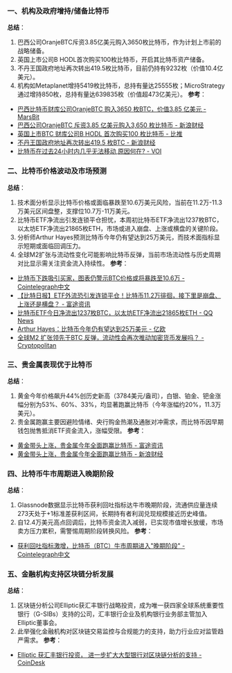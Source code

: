 ### 一、机构及政府增持/储备比特币
**总结**：
1. 巴西公司OranjeBTC斥资3.85亿美元购入3650枚比特币，作为计划上市前的战略储备。
2. 英国上市公司B HODL首次购买100枚比特币，开启其比特币资产储备。
3. 不丹王国政府地址再次转出419.5枚比特币，目前仍持有9232枚（价值10.4亿美元）。
4. 机构如Metaplanet增持5419枚比特币，总持有量达25555枚；MicroStrategy通过增持850枚，总持有量达639835枚（价值超473亿美元）。
**参考**：
- [巴西比特币财库公司OranjeBTC 购入3650 枚BTC，价值3.85 亿美元 - MarsBit](https://www.marsbit.co/flash/20250924114305358726.html)
- [巴西公司OranjeBTC 斥资3.85 亿美元购入3,650 枚比特币 - 新浪财经](https://finance.sina.com.cn/blockchain/roll/2025-09-24/doc-infrqyfc9491512.shtml)
- [英国上市BTC 财库公司B HODL 首次购买100 枚比特币 - 比推](https://www.bitpush.news/articles/7573443)
- [不丹王国政府地址再次转出419.5 枚BTC - 新浪财经](https://finance.sina.com.cn/blockchain/roll/2025-09-24/doc-infrqtxn8163257.shtml)
- [比特币在过去24小时内几乎无法移动,原因何在? - VOI](https://voi.id/zh/technology-zh/517580)


### 二、比特币价格波动及市场预测
**总结**：
1. 技术面分析显示比特币价格或面临暴跌至10.6万美元风险，当前在11.2万-11.3万美元区间盘整，支撑位10.7万-11万美元。
2. 比特币ETF净流出引发连锁平仓担忧，本周初比特币ETF净流出1237枚BTC，以太坊ETF净流出21865枚ETH，市场或进入崩盘、上涨或横盘的关键阶段。
3. 分析师Arthur Hayes预测比特币今年仍有望达到25万美元，而技术面指标显示短期或面临回调压力。
4. 全球M2扩张与流动性变化可能影响比特币反弹，当前市场流动性与历史周期对比显示需关注资金流入持续性。
**参考**：
- [比特币下跌吸引买家，图表仍警示BTC价格或将暴跌至10.6万 - Cointelegraph中文](https://cn.cointelegraph.com/news/bitcoin-dips-entice-buyers-as-charts-warn-of-btc-drop-to-dollar106k)
- [【比特日报】ETF外流恐引发连锁平仓！比特币11.2万徘徊，接下里是崩盘、上涨还是横盘？ - 富途资讯](https://news.futunn.com/post/62518854/bitcoin-daily-etf-outflows-may-trigger-a-chain-liquidation-bitcoin)
- [比特币ETF今日净流出1237枚BTC，以太坊ETF净流出21865枚ETH - QQ News](https://news.qq.com/rain/a/20250924A0823E00)
- [Arthur Hayes：比特币今年仍有望达到25万美元 - 亿欧](https://www.iyiou.com/briefing/202509241827636)
- [全球M2 扩张领先于BTC 反弹，流动性会再次推动加密货币发展吗？ - Cryptopolitan](https://www.cryptopolitan.com/zh-cn/global-m2-expansion-marches-btc-rally/)


### 三、贵金属表现优于比特币
**总结**：
1. 黄金今年价格飙升44%创历史新高（3784美元/盎司），白银、铂金、钯金涨幅分别为53%、60%、33%，均显著跑赢比特币（今年涨幅约20%，11.3万美元）。
2. 贵金属跑赢主要因避险情绪、央行购金热潮及通胀对冲需求，而比特币因早期钱包抛售抵消ETF资金流入，涨幅受限。
**参考**：
- [黄金带头上涨，贵金属今年全面跑赢比特币 - 富途资讯](https://news.futunn.com/post/62496931/gold-leads-the-rally-with-precious-metals-outperforming-bitcoin-comprehensively)
- [黄金带头上涨，贵金属今年全面跑赢比特币 - 新浪财经](https://finance.sina.com.cn/blockchain/roll/2025-09-24/doc-infrqtxn8163257.shtml?froms=ggmp)


### 四、比特币牛市周期进入晚期阶段
**总结**：
1. Glassnode数据显示比特币获利回吐指标达牛市晚期阶段，流通供应量连续273天处于+1标准差获利区间，长期持有者利润兑现规模接近历史峰值。
2. 自12.4万美元高点回调后，比特币资金流入减弱，已实现市值增长放缓，市场卖方压力累积，需警惕周期阶段转换风险。
**参考**：
- [获利回吐指标激增，比特币（BTC）牛市周期进入"晚期阶段" - Cointelegraph中文](https://cn.cointelegraph.com/news/bitcoin-bull-cycle-enters-late-phase-as-profit-taking-metrics-spike)


### 五、金融机构支持区块链分析发展
**总结**：
1. 区块链分析公司Elliptic获汇丰银行战略投资，成为唯一获四家全球系统重要性银行（G-SIBs）支持的公司，汇丰银行企业及机构银行业务部主管加入Elliptic董事会。
2. 此举强化金融机构对区块链交易监控与合规能力的支持，助力行业应对监管趋严需求。
**参考**：
- [Elliptic 获汇丰银行投资， 进一步扩大大型银行对区块链分析的支持 - CoinDesk](https://www.coindesk.com/zh/business/2025/09/23/elliptic-lands-hsbc-investment-extending-big-bank-backing-in-blockchain-analytics)